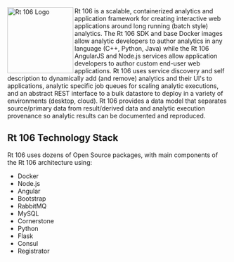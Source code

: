 <img src="https://github.com/rt106/rt106/raw/master/rt106.png" width="150"  title="Rt 106 Logo" align="left">
Rt 106 is a scalable, containerized analytics and application framework for creating interactive web applications around long running (batch style) analytics. The Rt 106 SDK and base Docker images allow analytic developers to author analytics in any language (C++, Python, Java) while the Rt 106 AngularJS and Node.js services allow application developers to author custom end-user web applications. Rt 106 uses service discovery and self description to dynamically add (and remove) analytics and their UI's to applications, analytic specific job queues for scaling analytic executions, and an abstract REST interface to a bulk datastore to deploy in a variety of environments (desktop, cloud). Rt 106 provides a data model that separates source/primary data from result/derived data and analytic execution provenance so analytic results can be documented and reproduced.


## Rt 106 Technology Stack

Rt 106 uses dozens of Open Source packages, with main components of the Rt 106
architecture using:

* Docker
* Node.js
* Angular
* Bootstrap
* RabbitMQ
* MySQL
* Cornerstone
* Python
* Flask
* Consul
* Registrator
